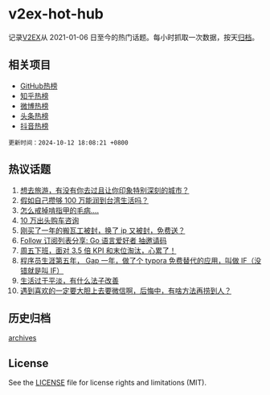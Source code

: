 # v2ex-hot-hub

 记录[V2EX](https://www.v2ex.com/)从 2021-01-06 日至今的热门话题。每小时抓取一次数据，按天[归档](archives)。
 
 ## 相关项目

- [GitHub热榜](https://github.com/lonnyzhang423/github-hot-hub)
- [知乎热榜](https://github.com/lonnyzhang423/zhihu-hot-hub)
- [微博热榜](https://github.com/lonnyzhang423/weibo-hot-hub)
- [头条热榜](https://github.com/lonnyzhang423/toutiao-hot-hub)
- [抖音热榜](https://github.com/lonnyzhang423/douyin-hot-hub)


 `更新时间：2024-10-12 18:08:21 +0800`

## 热议话题

1. [想去旅游，有没有你去过且让你印象特别深刻的城市？](https://www.v2ex.com/t/1079417)
1. [假如自己攒够 100 万能润到台湾生活吗？](https://www.v2ex.com/t/1079576)
1. [怎么戒掉啃指甲的毛病....](https://www.v2ex.com/t/1079513)
1. [10 万出头购车咨询](https://www.v2ex.com/t/1079478)
1. [刚买了一年的搬瓦工被封，换了 ip 又被封，免费送？](https://www.v2ex.com/t/1079486)
1. [Follow 订阅列表分享: Go 语言爱好者 抽邀请码](https://www.v2ex.com/t/1079333)
1. [周五下班，面对 3.5 倍 KPI 和末位淘汰，心累了！](https://www.v2ex.com/t/1079375)
1. [程序员生涯第五年， Gap 一年，做了个 typora 免费替代的应用，叫做 IF（没错就是叫 IF）](https://www.v2ex.com/t/1079355)
1. [生活过于平淡，有什么法子改善](https://www.v2ex.com/t/1079517)
1. [遇到喜欢的一定要大胆上去要微信啊，后悔中，有啥方法再捞到人？](https://www.v2ex.com/t/1079634)

## 历史归档

[archives](archives)

## License

See the [LICENSE](LICENSE) file for license rights and limitations (MIT).
